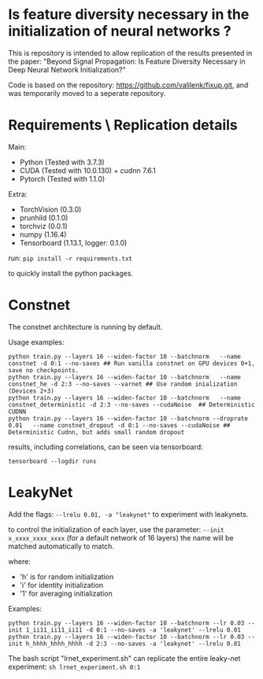 # Is feature diversity necessary in the initialization of neural networks ?

This is repository is intended to allow replication of the results presented in the paper:
"Beyond Signal Propagation: Is Feature Diversity Necessary in Deep Neural Network Initialization?"

Code is based on the repository: https://github.com/valilenk/fixup.git, and was temporarily moved to a seperate repository.

# Requirements \ Replication details

Main:
* Python (Tested with 3.7.3)
* CUDA (Tested with 10.0.130) + cudnn 7.6.1
* Pytorch (Tested with 1.1.0)

Extra:
* TorchVision  (0.3.0)
* prunhild (0.1.0)
* torchviz (0.0.1)
* numpy (1.16.4)
* Tensorboard (1.13.1, logger: 0.1.0)

run:
`
pip install -r requirements.txt
`

to quickly install the python packages.

# Constnet
The constnet architecture is running by default. 

Usage examples:
```
python train.py --layers 16 --widen-factor 10 --batchnorm   --name constnet -d 0:1 --no-saves ## Run vanilla constnet on GPU devices 0+1, save no checkpoints.
python train.py --layers 16 --widen-factor 10 --batchnorm   --name constnet_he -d 2:3 --no-saves --varnet ## Use random inialization (Devices 2+3)
python train.py --layers 16 --widen-factor 10 --batchnorm   --name constnet_deterministic -d 2:3 --no-saves --cudaNoise  ## Deterministic CUDNN
python train.py --layers 16 --widen-factor 10 --batchnorm --droprate 0.01   --name constnet_dropout -d 0:1 --no-saves --cudaNoise ## Deterministic Cudnn, but adds small random dropout
```

results, including correlations, can be seen via tensorboard:

`
tensorboard --logdir runs
`


# LeakyNet

Add the flags: 
`--lrelu 0.01, -a "leakynet"`
to experiment with leakynets.

to control the initialization of each layer, use the parameter:
`--init x_xxxx_xxxx_xxxx` (for a default network of 16 layers)
the name will be matched automatically to match.

where:
* 'h' is for random initialization
* 'i' for identity initialization
* '1' for averaging initialization

Examples:
```
python train.py --layers 16 --widen-factor 10 --batchnorm --lr 0.03 --init 1_ii11_ii11_ii11 -d 0:1 --no-saves -a 'leakynet' --lrelu 0.01
python train.py --layers 16 --widen-factor 10 --batchnorm --lr 0.03 --init h_hhhh_hhhh_hhhh -d 2:3 --no-saves -a 'leakynet' --lrelu 0.01
```

The bash script "lrnet_experiment.sh" can replicate the entire leaky-net experiment:
`sh lrnet_experiment.sh 0:1` 
